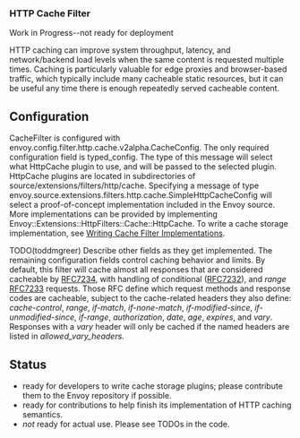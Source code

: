 ### HTTP Cache Filter
Work in Progress--not ready for deployment

HTTP caching can improve system throughput, latency, and network/backend load
levels when the same content is requested multiple times. Caching is
particularly valuable for edge proxies and browser-based traffic, which
typically include many cacheable static resources, but it can be useful any time
there is enough repeatedly served cacheable content.

## Configuration
CacheFilter is configured with
envoy.config.filter.http.cache.v2alpha.CacheConfig. The only required
configuration field is typed_config. The type of this message will select what
HttpCache plugin to use, and will be passed to the selected plugin. HttpCache
plugins are located in subdirectories of
source/extensions/filters/http/cache. Specifying a message of type
envoy.source.extensions.filters.http.cache.SimpleHttpCacheConfig will select a
proof-of-concept implementation included in the Envoy source. More
implementations can be provided by implementing
Envoy::Extensions::HttpFilters::Cache::HttpCache. To write a cache storage
implementation, see [Writing Cache Filter
Implementations](cache_filter_plugins.md).

TODO(toddmgreer) Describe other fields as they get implemented.
The remaining configuration fields control caching behavior and limits. By
default, this filter will cache almost all responses that are considered
cacheable by [RFC7234](https://httpwg.org/specs/rfc7234.html), with handling
of conditional ([RFC7232](https://httpwg.org/specs/rfc7232.html)), and *range*
[RFC7233](https://httpwg.org/specs/rfc7233.html) requests. Those RFC define
which request methods and response codes are cacheable, subject to the
cache-related headers they also define: *cache-control*, *range*, *if-match*,
*if-none-match*, *if-modified-since*, *if-unmodified-since*, *if-range*, *authorization*,
*date*, *age*, *expires*, and *vary*. Responses with a *vary* header will only be cached
if the named headers are listed in *allowed_vary_headers*.

## Status
 * ready for developers to write cache storage plugins; please contribute them
  to the Envoy repository if possible.
 * ready for contributions to help finish its implementation of HTTP caching
  semantics.
 * *not* ready for actual use. Please see TODOs in the code.
